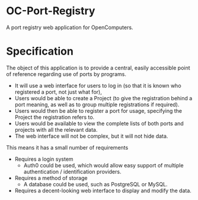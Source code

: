 # OC-Port-Registry
A port registry web application for OpenComputers.

# Specification
The object of this application is to provide a central, easily accessible point of reference regarding use of ports by programs.

* It will use a web interface for users to log in (so that it is known who registered a port, not just what for), 
* Users would be able to create a Project (to give the registration behind a port meaning, as well as to group multiple registrations if required).
* Users would then be able to register a port for usage, specifying the Project the registration refers to.
* Users would be available to view the complete lists of both ports and projects with all the relevant data. 
* The web interface will not be complex, but it will not hide data.

This means it has a small number of requirements
* Requires a login system
    * Auth0 could be used, which would allow easy support of multiple authentication / identification providers.
* Requires a method of storage
    * A database could be used, such as PostgreSQL or MySQL.
* Requires a decent-looking web interface to display and modify the data.